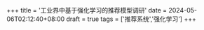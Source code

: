 +++
title = '工业界中基于强化学习的推荐模型调研'
date = 2024-05-06T02:12:40+08:00
draft = true
tags = ['推荐系统','强化学习']
+++
